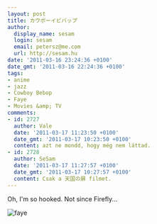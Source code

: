```yaml
---
layout: post
title: カウボーイビバップ
author:
  display_name: sesam
  login: sesam
  email: petersz@me.com
  url: http://sesam.hu
date: '2011-03-16 23:24:36 +0100'
date_gmt: '2011-03-16 22:24:36 +0100'
tags:
- anime
- jazz
- Cowboy Bebop
- Faye
- Movies &amp; TV
comments:
- id: 2727
  author: Vale
  date: '2011-03-17 11:23:50 +0100'
  date_gmt: '2011-03-17 10:23:50 +0100'
  content: azt ne mondd, hogy még nem láttad.
- id: 2728
  author: SeSam
  date: '2011-03-17 11:27:57 +0100'
  date_gmt: '2011-03-17 10:27:57 +0100'
  content: Csak a 天国の扉 filmet.
---
```


Oh, I'm so hooked. Not since Firefly...

![faye](https://img.skitch.com/20110317-cgcr1e9ihss9y8samm8mfi8tb8.png)
